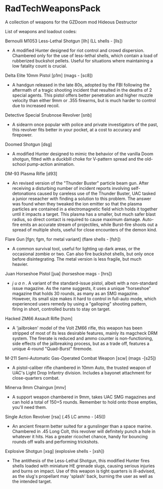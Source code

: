 # RadTechWeaponsPack
A collection of weapons for the GZDoom mod Hideous Destructor

List of weapons and loadout codes:

 Bernoulli M1053 Less-Lethal Shotgun [llh] (LL shells - [lls])
 - A modified Hunter designed for riot control and crowd dispersion.
     Chambered only for the use of less-lethal shells, which contain
     a load of rubberized buckshot pellets. Useful for situations where 
     maintaining a low fatality count is crucial.

Delta Elite 10mm Pistol [p1m] (mags - [sc8])
- A handgun released in the late 80s, adopted by the FBI following 
     the aftermath of a tragic shooting incident that resulted in the 
     deaths of 2 special agents. This pistol offers better penetration 
     and higher muzzle velocity than either 9mm or .355 firearms, but 
     is much harder to control due to increased recoil.
   
Detective Special Snubnose Revolver [snb] 
- A sidearm once popular with police and private investigators of 
     the past, this revolver fits better in your pocket, at a cost to 
     accuracy and firepower.

Doomed Shotgun [dsg] 
- A modified Hunter designed to mimic the behavior of the vanilla 
     Doom shotgun, fitted with a duckbill choke for V-pattern spread 
     and the old-school pump-action animation.

DM-93 Plasma Rifle [d93]
- An revised version of the "Thunder Buster" particle beam gun. After
    receiving a disturbing number of incident reports involving self-
    detonations caused by careless use of the Thunder Buster, UAC tasked
    a junior reseacher with finding a solution to this problem. The answer
    was found when they tweaked the ion emitter so that the plasma particles
    are contained in a electromagnetic field which holds it together until 
    it impacts a target. This plasma has a smaller, but much safer blast 
    radius, so direct contact is required to cause maximum damage. Auto-fire
    emits an accurate stream of projectiles, while Burst-fire shoots out a
    spread of multiple shots, useful for close encounters of the demon kind.

Flare Gun [fgn; fgm, for metal variant] (flare shells - [fsh])
- A common survival tool, useful for lighting up dark areas,
     or the occasional zombie or two. Can also fire buckshot shells,
     but only once before disintegrating. The metal version is less
     fragile, but much heavier.

Juan Horseshoe Pistol [jua] (horseshoe mags - [hrs])
- *j u a n .* A variant of the standard-issue pistol, albeit with a 
non-standard issue magazine. As the name suggests, it uses a unique
"horseshoe" magazine that holds 30 rounds, as many as an SMG magazine.
However, its small size makes it hard to control in full-auto mode,
which experienced users remedy by using a "galloping" shooting pattern,
firing in short, controlled bursts to stay on target.

Hacked ZM66 Assault Rifle [hzm] 
- A 'jailbroken' model of the Volt ZM66 rifle, this weapon has been
     stripped of most of its less desirable features, mainly its
     magcheck DRM system. The firerate is reduced and ammo counter is
     non-functioning, side effects of the jailbreaking process, but as 
     a trade off, features a unique 4-round "Quad-Burst" firemode.

M-211 Semi-Automatic Gas-Operated Combat Weapon [scw] (mags -[s25])
- A pistol-caliber rifle chambered in 10mm Auto, the trusted weapon
     of UAC's Light Drop Infantry division. Includes a bayonet attachment
     for close-quarters combat.

Minerva 9mm Chaingun [mnv] 
- A support weapon chambered in 9mm, takes UAC SMG magazines and can
     hold a total of 150+5 rounds. Remember to hold onto those empties,
     you'll need them.

Single Action Revolver [rsa] (.45 LC ammo - [45l])
- An ancient firearm better suited for a gunslinger than a space marine.
     Chambered in .45 Long Colt, this revolver will definitely punch a hole 
     in whatever it hits. Has a greater ricochet chance, handy for bouncing
     rounds off walls and performing trickshots.

Explosive Shotgun [xsg] (explosive shells - [xsh])
 - The antithesis of the Less-Lethal Shotgun, this modified Hunter fires 
 shells loaded with miniature HE grenade slugs, causing serious injuries
 and burns on impact. Use of this weapon is tight quarters is ill-advised,
 as the slug's propellant may 'splash' back, burning the user as well as
 the intended target.
 
 
 
 
